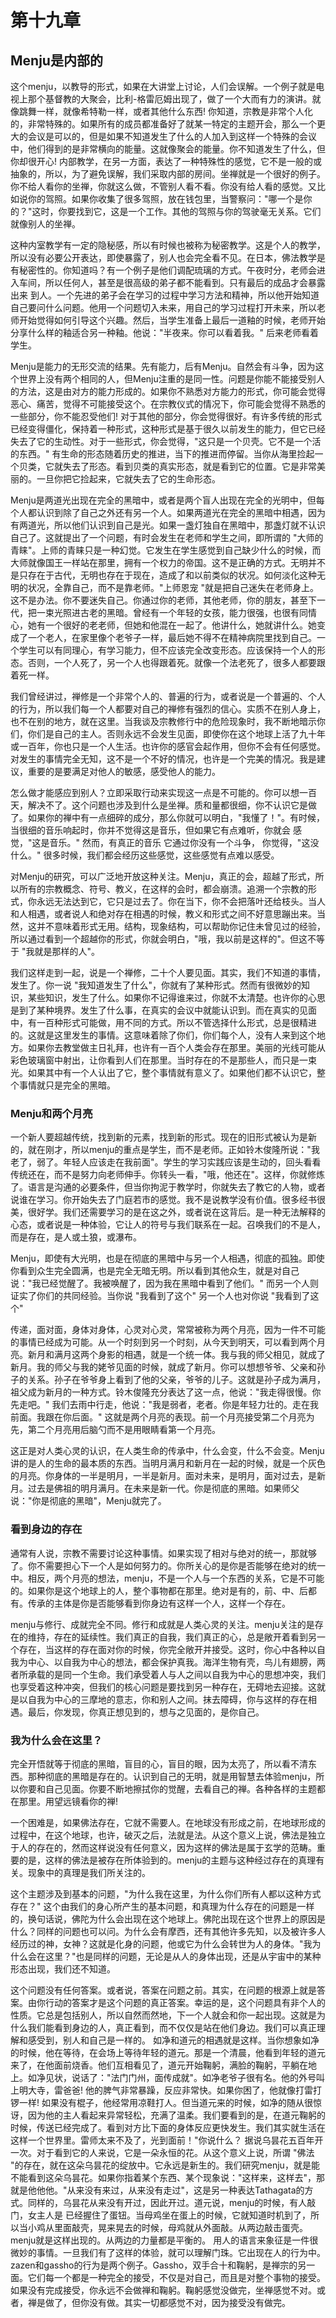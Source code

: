 # 第十九章

## Menju是内部的

这个menju，以教导的形式，如果在大讲堂上讨论，人们会误解。一个例子就是电视上那个基督教的大聚会，比利-格雷厄姆出现了，做了一个大而有力的演讲。就像跳舞一样，就像希特勒一样，或者其他什么东西! 你知道，宗教是非常个人化的，非常特殊的。如果所有的成员都准备好了就某一特定的主题开会，那么一个更大的会议是可以的，但是如果不知道发生了什么的人加入到这样一个特殊的会议中，他们得到的是非常横向的能量。这就像聚会的能量。你不知道发生了什么，但你却很开心! 内部教学，在另一方面，表达了一种特殊性的感觉，它不是一般的或抽象的，所以，为了避免误解，我们采取内部的房间。坐禅就是一个很好的例子。你不给人看你的坐禅，你就这么做，不管别人看不看。你没有给人看的感觉。又比如说你的驾照。如果你收集了很多驾照，放在钱包里，当警察问："哪一个是你的？"这时，你要找到它，这是一个工作。其他的驾照与你的驾驶毫无关系。它们就像别人的坐禅。

这种内室教学有一定的隐秘感，所以有时候也被称为秘密教学。这是个人的教学，所以没有必要公开表达，即使暴露了，别人也会完全看不见。在日本，佛法教学是有秘密性的。你知道吗？有一个例子是他们调配琉璃的方式。午夜时分，老师会进入车间，所以任何人，甚至是很高级的弟子都不能看到。只有最后的成品才会暴露出来 到人。一个先进的弟子会在学习的过程中学习方法和精神，所以他开始知道自己要问什么问题。他用一个问题切入未来，用自己的学习过程打开未来，所以老师开始觉得如何引导这个兴趣。然后，当学生准备上最后一道釉的时候，老师开始分享什么样的釉适合另一种釉。他说："半夜来。你可以看着我。" 后来老师看着学生。

Menju是能力的无形交流的结果。先有能力，后有Menju。自然会有斗争，因为这个世界上没有两个相同的人，但Menju注重的是同一性。问题是你能不能接受别人的方法，这是由对方的能力形成的。如果你不熟悉对方能力的形式，你可能会觉得恶心、痛苦，觉得不可能接受这个。在宗教仪式的情况下，你可能会觉得不熟悉的一些部分，你不能忍受他们! 对于其他的部分，你会觉得很好。有许多传统的形式已经变得僵化，保持着一种形式，这种形式是基于很久以前发生的能力，但它已经失去了它的生动性。对于一些形式，你会觉得，"这只是一个贝壳。它不是一个活的东西。" 有生命的形态随着历史的推进，当下的推进而停留。当你从海里捡起一个贝类，它就失去了形态。看到贝类的真实形态，就是看到它的位置。它是非常美丽的。一旦你把它捡起来，它就失去了它的生命形态。

Menju是两道光出现在完全的黑暗中，或者是两个盲人出现在完全的光明中，但每个人都认识到除了自己之外还有另一个人。如果两道光在完全的黑暗中相遇，因为有两道光，所以他们认识到自己是光。如果一盏灯独自在黑暗中，那盏灯就不认识自己了。这就提出了一个问题，有时会发生在老师和学生之间，即所谓的 "大师的青睐"。上师的青睐只是一种幻觉。它发生在学生感觉到自己缺少什么的时候，而大师就像国王一样站在那里，拥有一个权力的帝国。这不是正确的方式。无明并不是只存在于古代，无明也存在于现在，造成了和以前类似的状况。如何淡化这种无明的状况，全靠自己，而不是靠老师。"上师恩宠 "就是把自己迷失在老师身上。这不是办法。你不要迷失自己。你通过你的老师，其他老师，你的朋友，甚至下一代，把一束光照进古老的黑暗。曾经有一个年轻的女孩，能力很强，也很有同情心，她有一个很好的老老师，但她和他混在一起了。他讲什么，她就讲什么。她变成了一个老人，在家里像个老爷子一样，最后她不得不在精神病院里找到自己。一个学生可以有同理心，有学习能力，但不应该完全改变形态。应该保持一个人的形态。否则，一个人死了，另一个人也得跟着死。就像一个法老死了，很多人都要跟着死一样。

我们曾经讲过，禅修是一个非常个人的、普遍的行为，或者说是一个普遍的、个人的行为，所以我们每一个人都要对自己的禅修有强烈的信心。实质不在别人身上，也不在别的地方，就在这里。当我谈及宗教修行中的危险现象时，我不断地暗示你们，你们是自己的主人。否则永远不会发生见面，即使你在这个地球上活了九十年或一百年，你也只是一个人生活。也许你的感官会起作用，但你不会有任何感觉。对发生的事情完全无知，这不是一个不好的情况，也许是一个完美的情况。我是建议，重要的是要满足对他人的敏感，感受他人的能力。

怎么做才能感应到别人？立即采取行动来实现这一点是不可能的。你可以想一百天，解决不了。这个问题也涉及到什么是坐禅。质和量都很细，你不认识它是做了。如果你的禅中有一点细碎的成分，那么你就可以明白，"我懂了！"。有时候，当很细的音乐响起时，你并不觉得这是音乐，但如果它有点难听，你就会 感觉，"这是音乐。" 然而，有真正的音乐 它通过你没有一个斗争， 你觉得，"这没什么。" 很多时候，我们都会经历这些感觉，这些感觉有点难以感受。

对Menju的研究，可以广泛地开放这种关注。Menju，真正的会，超越了形式，所以所有的宗教概念、符号、教义，在这样的会时，都会崩溃。追溯一个宗教的形式，你永远无法达到它，它只是过去了。你在当下，你不会把落叶还给枝头。当人和人相遇，或者说人和绝对存在相遇的时候，教义和形式之间不好意思蹦出来。当然，这并不意味着形式无用。结构，现象结构，可以帮助你记住未曾见过的经验，所以通过看到一个超越你的形式，你就会明白，"哦，我以前是这样的"。但这不等于 "我就是那样的人"。

我们这样走到一起，说是一个禅修，二十个人要见面。其实，我们不知道的事情，发生了。你一说 "我知道发生了什么"，你就有了某种形式。然而有很微妙的知识，某些知识，发生了什么。如果你不记得谁来过，你就不太清楚。也许你的心思是到了某种境界。发生了什么事，在真实的会议中就能认识到。而在真实的见面中，有一百种形式可能做，用不同的方式。所以不管选择什么形式，总是很精进的。这就是这里发生的事情。这意味着除了你们，你们每个人，没有人来到这个地方。如果你去教堂做主日礼拜，也许有一百个人类会存在那里。美丽的光线可能从彩色玻璃窗中射出，让你看到人们在那里。当时存在的不是那些人，而只是一束光。如果其中有一个人认出了它，整个事情就有意义了。如果他们都不认识它，整个事情就只是完全的黑暗。

### Menju和两个月亮
一个新人要超越传统，找到新的元素，找到新的形式。现在的旧形式被认为是新的，就在刚才，所以menju的重点是学生，而不是老师。正如铃木俊隆所说："我老了，弱了。年轻人应该走在我前面"。学生的学习实践应该是生动的，回头看看传统还在，而不是努力向老师伸手。你转头一看，"哦，他还在"。这样，你就修炼了。语言是沟通的必要条件，但当你拘泥于教学时，你就失去了教它的人物，或者说谁在学习。你开始失去了门庭若市的感觉。我不是说教学没有价值。很多经书很美，很好学。我们还需要学习的是在这之外，或者说在这背后。是一种无法解释的心态，或者说是一种体验，它让人的符号与我们联系在一起。召唤我们的不是人，而是存在，是人或土狼，或瀑布。

Menju，即使有大光明，也是在彻底的黑暗中与另一个人相遇，彻底的孤独。即使你看到众生完全圆满，也是完全无暗无明。所以看到其他众生，就是对自己说："我已经觉醒了。我被唤醒了，因为我在黑暗中看到了他们。" 而另一个人则证实了你们的共同经验。当你说 "我看到了这个" 另一个人也对你说 "我看到了这个"

传递，面对面，身体对身体，心灵对心灵，常常被称为两个月亮，因为一件不可能的事情已经成为可能。从一个时刻到另一个时刻，从今天到明天，可以看到两个月亮。新月和满月这两个身影的相遇，就是一个统一体。我与我的师父相见，就成了新月。我的师父与我的姥爷见面的时候，就成了新月。你可以想想爷爷、父亲和孙子的关系。孙子在爷爷身上看到了他的父亲，爷爷的儿子。这就是孙子成为满月，祖父成为新月的一种方式。铃木俊隆充分表达了这一点，他说："我走得很慢。你先走吧。" 我们去雨中行走，他说："我是弱者，老者。你是年轻力壮的。走在我前面。我跟在你后面。" 这就是两个月亮的表现。前一个月亮接受第二个月亮为先，第二个月亮用后脑勺而不是用眼睛看第一个月亮。

这正是对人类心灵的认识，在人类生命的传承中，什么会变，什么不会变。Menju讲的是人的生命的最本质的东西。当明月满月和新月在一起的时候，就是一个灰色的月亮。你身体的一半是明月，一半是新月。面对未来，是明月，面对过去，是新月。过去是佛祖的明月满月。在未来是新一代。你是彻底的黑暗。如果师父说："你是彻底的黑暗"，Menju就完了。

### 看到身边的存在
通常有人说，宗教不需要讨论这种事情。如果实现了相对与绝对的统一，那就够了。你不需要担心下一个人是如何努力的。你所关心的是你是否能够在绝对的统一中。相反，两个月亮的想法，menju，不是一个人与一个东西的关系，它是不可能的。如果你是这个地球上的人，整个事物都在那里。绝对是有的，前、中、后都有。传承的主体是你是否能够看到你身边有这样一个人，这样一个存在。

menju与修行、成就完全不同。修行和成就是人类心灵的关注。menju关注的是存在的维持，存在的延续性。我们真正的自我，我们真正的心，总是敞开着看到另一个存在，当这样的存在面对你的时候，你完全敞开并接受。这时，你心中各种以自我为中心、以自我为中心的想法，都会保护真我。海洋生物有壳，鸟儿有翅膀，两者所承载的是同一个生命。我们承受着人与人之间以自我为中心的思想冲突，我们也享受着这种冲突，但我们的核心问题是要找到另一种存在，无碍地去迎接。这就是以自我为中心的三摩地的意志，你和别人之间。抹去障碍，你与这样的存在相遇。最后，你发现，你真正想见到的，想与之见面的，是你自己。

### 我为什么会在这里？
完全开悟就等于彻底的黑暗，盲目的心，盲目的眼，因为太亮了，所以看不清东西。那种彻底的黑暗是存在的。认识到自己的无明，就是用智慧去体验menju，所以你要和自己见面。你要不断地擦拭你的觉醒，去看自己的禅。各种各样的主题都在那里。用望远镜看你的禅!

一个困难是，如果佛法存在，它就不需要人。在地球没有形成之前，在地球形成的过程中，在这个地球，也许，破灭之后，法就是法。从这个意义上说，佛法是独立于人的存在的，然而这样说没有任何意义，因为这样的佛法是属于玄学的范畴。重要的是，这样的佛法是被存在所体验到的。menju的主题与这种经过存在的真理有关。现象中的真理是我们所关注的。

这个主题涉及到基本的问题，"为什么我在这里，为什么你们所有人都以这种方式存在？" 这个由我们的身心所产生的基本问题，和真理为什么存在的问题是一样的，换句话说，佛陀为什么会出现在这个地球上。佛陀出现在这个世界上的原因是什么？同样的问题也可以问。为什么会有摩西，还有其他许多先知，以及被许多人经历过的神，女神？这就是化身的问题，他或它为什么会转世为人的身体。"我为什么会在这里？"也是同样的问题，无论是从人的身体出现，还是从宇宙中的某种形态出现，我们还不知道。

这个问题没有任何答案。或者说，答案在问题之前。其实，在问题的根源上就是答案。由你行动的答案才是这个问题的真正答案。幸运的是，这个问题具有非个人的性质。它总是包括别人，所以自然而然地，下一个人就会和你一起出现。这就是为什么我们能看到身边的人，真正看到，而不仅仅是站在他们身边。我们可以真正理解和感受到，别人和自己是一样的。
如净和道元的相遇就是这样。当你想象如净的时候，他在等待，在会场上等待年轻的道元。那是一个清晨，他看到年轻的道元来了，在他面前烧香。他们互相看见了，道元开始鞠躬，满脸的鞠躬，平躺在地上。如净见状，说话了："法门门州，面传成就"。如净老爷子很有名。他的外号叫上明大寺，雷爸爸! 他的脾气非常暴躁，反应非常快。如果你困了，他就像打雷打锣一样! 如果没有棍子，他经常用凉鞋打人。但当道元来的时候，如净的随从很惊讶，因为他的主人看起来异常轻松，充满了温柔。我们要看到的是，在道元鞠躬的时候，传送已经完成了。看到对方比下面的身体反应更快发生。我们其实就生活在这样一个世界里。雷师太来不及了，光到面前！"你说什么？
据说乌昙花五百年开一次。对于看到它的人来说，它是一朵永恒的花。从这个意义上说，所谓 "佛法 "的存在，就在这朵乌昙花的绽放中。它永远是新生的。我们研究menju，就是能不能看到这朵乌昙花。如果你指着某个东西、某个现象说："这样来，这样去"，那就是他他他。"从来没有来过，从来没有走过"，这是另一种表达Tathagata的方式。同样的，乌昙花从来没有开过，因此开过。道元说，menju的时候，有人敲门，女主人是
已经握住了蛋钮。当母鸡坐在蛋上的时候，它就知道时机到了，所以当小鸡从里面敲壳，晃来晃去的时候，母鸡就从外面敲。从两边敲击蛋壳。menju就是这样出现的。从两边的力量都是平衡的。
用人的语言来象征是一件很微妙的事情。一旦我们有了这样的体验，就可以理解门珠。它出现在人的行为中。zazen和gassho的行为是两个例子。Gassho，双手合十和鞠躬，是禅宗的另一面。它们每一个都是一种完全的接受，不仅是对自己，而且是对整个事物的接受。如果没有完成接受，你永远不会做禅和鞠躬。鞠躬感觉没做完，坐禅感觉不对。或者，禅是做了，但你没有做。其实一切都感觉不对，因为接受没有做完。
